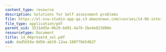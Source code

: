 ```yaml
---
content_type: resource
description: Solutions for Self assessment problems
file: https://ol-ocw-studio-app-qa.s3.amazonaws.com/courses/14-06-intermediate-macroeconomic-theory-spring-2004/dad5b59a0d5bab1912aa180f7bb5482f_14_06proset4_sol.pdf
file_type: application/pdf
parent_uid: 35314d5e-0b29-bd91-4a7b-2be4e823d00e
resourcetype: Document
title: 14_06proset4_sol.pdf
uid: dad5b59a-0d5b-ab19-12aa-180f7bb5482f
---
```

